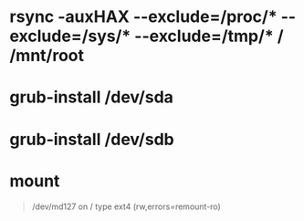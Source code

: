 # rsync -auxHAX --exclude=/proc/* --exclude=/sys/* --exclude=/tmp/* / /mnt/root

# grub-install /dev/sda
# grub-install /dev/sdb

# mount
> /dev/md127 on / type ext4 (rw,errors=remount-ro)
